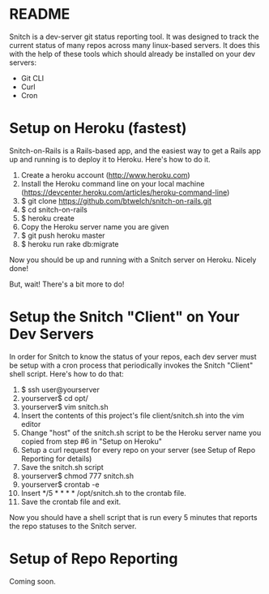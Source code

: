 # README

Snitch is a dev-server git status reporting tool. It was designed to track the current status of many repos across many linux-based servers. It does this with the help of these tools which should already be installed on your dev servers:

* Git CLI 
* Curl
* Cron

# Setup on Heroku (fastest)

Snitch-on-Rails is a Rails-based app, and the easiest way to get a Rails app up and running is to deploy it to Heroku. Here's how to do it.

1. Create a heroku account (http://www.heroku.com)
2. Install the Heroku command line on your local machine (https://devcenter.heroku.com/articles/heroku-command-line)
3. $ git clone https://github.com/btwelch/snitch-on-rails.git
4. $ cd snitch-on-rails
5. $ heroku create
6. Copy the Heroku server name you are given
7. $ git push heroku master
8. $ heroku run rake db:migrate

Now you should be up and running with a Snitch server on Heroku. Nicely done!

But, wait! There's a bit more to do!


# Setup the Snitch "Client" on Your Dev Servers

In order for Snitch to know the status of your repos, each dev server must be setup with a cron process that periodically invokes the Snitch "Client" shell script. Here's how to do that:

1. $ ssh user@yourserver
2. yourserver$ cd opt/
3. yourserver$ vim snitch.sh
4. Insert the contents of this project's file client/snitch.sh into the vim editor
5. Change "host" of the snitch.sh script to be the Heroku server name you copied from step #6 in "Setup on Heroku"
6. Setup a curl request for every repo on your server (see Setup of Repo Reporting for details)
7. Save the snitch.sh script
8. yourserver$ chmod 777 snitch.sh
9. yourserver$ crontab -e 
10. Insert */5 * * * * /opt/snitch.sh to the crontab file.
11. Save the crontab file and exit.

Now you should have a shell script that is run every 5 minutes that reports the repo statuses to the Snitch server.


# Setup of Repo Reporting

Coming soon.